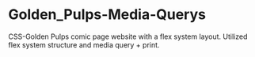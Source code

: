 # Golden_Pulps-Media-Querys
CSS-Golden Pulps comic page website with a flex system layout. Utilized flex system structure and media query + print.
